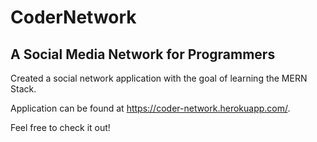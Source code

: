# CoderNetwork 
## A Social Media Network for Programmers 
Created a social network application with the goal of learning the MERN Stack. 

Application can be found at https://coder-network.herokuapp.com/.

Feel free to check it out!
